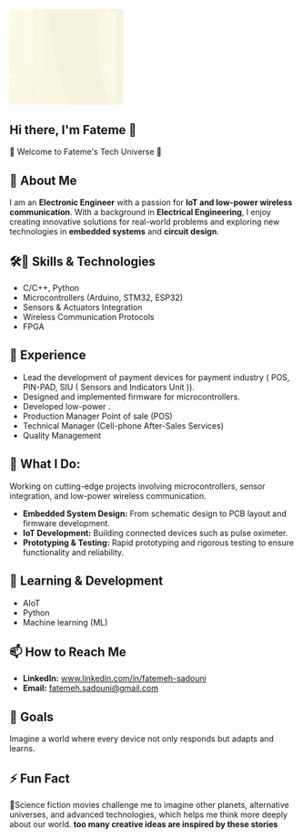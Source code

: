 <img src="6FX.gif" alt="Logo" width="200"/>

## Hi there, I'm Fateme 👋
🚀 Welcome to Fateme's Tech Universe 🌌

## 💬 About Me
I am an **Electronic Engineer** with a passion for **IoT and low-power wireless communication**. With a background in **Electrical Engineering**, I enjoy creating innovative solutions for real-world problems and exploring new technologies in **embedded systems** and **circuit design**.


## 🛠🌟 Skills & Technologies
- C/C++, Python
- Microcontrollers (Arduino, STM32, ESP32)
- Sensors & Actuators Integration
- Wireless Communication Protocols
- FPGA
## 💼 Experience
  - Lead the development of payment devices for payment industry ( POS, PIN-PAD, SIU ( Sensors and Indicators Unit )).
  - Designed and implemented firmware for microcontrollers.
  - Developed low-power .
  - Production Manager Point of sale (POS)
  - Technical Manager (Cell-phone After-Sales Services)
  - Quality Management

## 🔭 What I Do:
Working on cutting-edge projects involving microcontrollers, sensor integration, and low-power wireless communication.

- **Embedded System Design:** From schematic design to PCB layout and firmware development.
- **IoT Development:** Building connected devices such as pulse oximeter. 
- **Prototyping & Testing:** Rapid prototyping and rigorous testing to ensure functionality and reliability.

## 🌱 Learning & Development
- AIoT
- Python
- Machine learning (ML) 

## 📫 How to Reach Me
- **LinkedIn:** www.linkedin.com/in/fatemeh-sadouni
- **Email:** fatemeh.sadouni@gmail.com

## 🎯 Goals
Imagine a world where every device not only responds but adapts and learns.


## ⚡ Fun Fact
🌠Science fiction movies challenge me to imagine other planets, alternative universes, and advanced technologies, which helps me think more deeply about our world.
**too many creative ideas are inspired by these stories**



<!--
**fateme-sadouni/Fateme-Sadouni** is a ✨ _special_ ✨ repository because its `README.md` (this file) appears on your GitHub profile.

Here are some ideas to get you started:

- 🔭 I’m currently working on ...
- 🌱 I’m currently learning ...
- 👯 I’m looking to collaborate on ...
- 🤔 I’m looking for help with ...
- 💬 Ask me about ...
- 📫 How to reach me: ...
- 😄 Pronouns: ...
- ⚡ Fun fact: ...
-->

